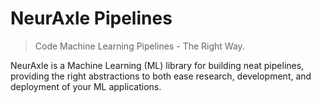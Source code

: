 # NeurAxle Pipelines

> Code Machine Learning Pipelines - The Right Way. 

NeurAxle is a Machine Learning (ML) library for building neat pipelines, providing the right abstractions to both ease research, development, and deployment of your ML applications. 
